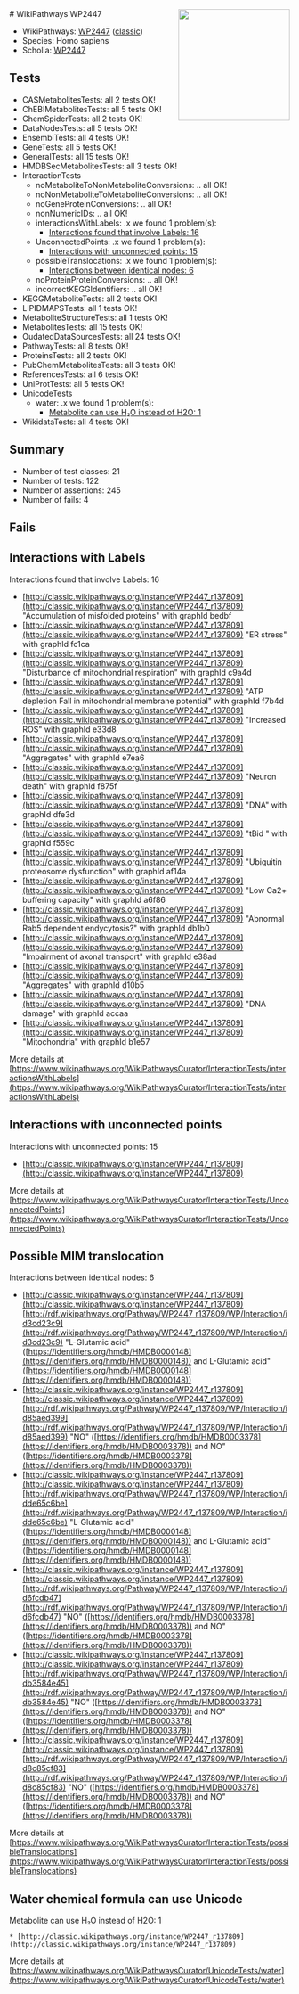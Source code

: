 <img style="float: right; width: 200px" src="https://upload.wikimedia.org/wikipedia/commons/thumb/8/83/Wplogo_with_text_500.png/640px-Wplogo_with_text_500.png" />
# WikiPathways WP2447

* WikiPathways: [WP2447](https://wikipathways.org/pathways/WP2447) ([classic](https://classic.wikipathways.org/instance/WP2447))
* Species: Homo sapiens
* Scholia: [WP2447](https://scholia.toolforge.org/wikipathways/WP2447)
## Tests
* CASMetabolitesTests: all 2 tests OK!
* ChEBIMetabolitesTests: all 5 tests OK!
* ChemSpiderTests: all 2 tests OK!
* DataNodesTests: all 5 tests OK!
* EnsemblTests: all 4 tests OK!
* GeneTests: all 5 tests OK!
* GeneralTests: all 15 tests OK!
* HMDBSecMetabolitesTests: all 3 tests OK!
* InteractionTests
    * noMetaboliteToNonMetaboliteConversions: .. all OK!
    * noNonMetaboliteToMetaboliteConversions: .. all OK!
    * noGeneProteinConversions: .. all OK!
    * nonNumericIDs: .. all OK!
    * interactionsWithLabels: .x we found 1 problem(s):
        * [Interactions found that involve Labels: 16](#fe97a8be)
    * UnconnectedPoints: .x we found 1 problem(s):
        * [Interactions with unconnected points: 15](#7f1d407c)
    * possibleTranslocations: .x we found 1 problem(s):
        * [Interactions between identical nodes: 6](#1c11820b)
    * noProteinProteinConversions: .. all OK!
    * incorrectKEGGIdentifiers: .. all OK!
* KEGGMetaboliteTests: all 2 tests OK!
* LIPIDMAPSTests: all 1 tests OK!
* MetaboliteStructureTests: all 1 tests OK!
* MetabolitesTests: all 15 tests OK!
* OudatedDataSourcesTests: all 24 tests OK!
* PathwayTests: all 8 tests OK!
* ProteinsTests: all 2 tests OK!
* PubChemMetabolitesTests: all 3 tests OK!
* ReferencesTests: all 6 tests OK!
* UniProtTests: all 5 tests OK!
* UnicodeTests
    * water: .x we found 1 problem(s):
        * [Metabolite can use H₂O instead of H2O: 1](#a680b2d0)
* WikidataTests: all 4 tests OK!


## Summary

* Number of test classes: 21
* Number of tests: 122
* Number of assertions: 245
* Number of fails: 4

## Fails

<a name="fe97a8be" />

## Interactions with Labels

Interactions found that involve Labels: 16

* [http://classic.wikipathways.org/instance/WP2447_r137809](http://classic.wikipathways.org/instance/WP2447_r137809) "Accumulation of
misfolded proteins" with graphId bedbf
* [http://classic.wikipathways.org/instance/WP2447_r137809](http://classic.wikipathways.org/instance/WP2447_r137809) "ER stress" with graphId fc1ca
* [http://classic.wikipathways.org/instance/WP2447_r137809](http://classic.wikipathways.org/instance/WP2447_r137809) "Disturbance of
mitochondrial respiration" with graphId c9a4d
* [http://classic.wikipathways.org/instance/WP2447_r137809](http://classic.wikipathways.org/instance/WP2447_r137809) "ATP depletion Fall in
mitochondrial
membrane potential" with graphId f7b4d
* [http://classic.wikipathways.org/instance/WP2447_r137809](http://classic.wikipathways.org/instance/WP2447_r137809) "Increased ROS" with graphId e33d8
* [http://classic.wikipathways.org/instance/WP2447_r137809](http://classic.wikipathways.org/instance/WP2447_r137809) "Aggregates" with graphId e7ea6
* [http://classic.wikipathways.org/instance/WP2447_r137809](http://classic.wikipathways.org/instance/WP2447_r137809) "Neuron death" with graphId f875f
* [http://classic.wikipathways.org/instance/WP2447_r137809](http://classic.wikipathways.org/instance/WP2447_r137809) "DNA" with graphId dfe3d
* [http://classic.wikipathways.org/instance/WP2447_r137809](http://classic.wikipathways.org/instance/WP2447_r137809) "tBid " with graphId f559c
* [http://classic.wikipathways.org/instance/WP2447_r137809](http://classic.wikipathways.org/instance/WP2447_r137809) "Ubiquitin proteosome
dysfunction" with graphId af14a
* [http://classic.wikipathways.org/instance/WP2447_r137809](http://classic.wikipathways.org/instance/WP2447_r137809) "Low Ca2+ buffering capacity" with graphId a6f86
* [http://classic.wikipathways.org/instance/WP2447_r137809](http://classic.wikipathways.org/instance/WP2447_r137809) "Abnormal Rab5
dependent endycytosis?" with graphId db1b0
* [http://classic.wikipathways.org/instance/WP2447_r137809](http://classic.wikipathways.org/instance/WP2447_r137809) "Impairment of
axonal transport" with graphId e38ad
* [http://classic.wikipathways.org/instance/WP2447_r137809](http://classic.wikipathways.org/instance/WP2447_r137809) "Aggregates" with graphId d10b5
* [http://classic.wikipathways.org/instance/WP2447_r137809](http://classic.wikipathways.org/instance/WP2447_r137809) "DNA damage" with graphId accaa
* [http://classic.wikipathways.org/instance/WP2447_r137809](http://classic.wikipathways.org/instance/WP2447_r137809) "Mitochondria" with graphId b1e57


More details at [https://www.wikipathways.org/WikiPathwaysCurator/InteractionTests/interactionsWithLabels](https://www.wikipathways.org/WikiPathwaysCurator/InteractionTests/interactionsWithLabels)

<a name="7f1d407c" />

## Interactions with unconnected points

Interactions with unconnected points: 15

* [http://classic.wikipathways.org/instance/WP2447_r137809](http://classic.wikipathways.org/instance/WP2447_r137809)


More details at [https://www.wikipathways.org/WikiPathwaysCurator/InteractionTests/UnconnectedPoints](https://www.wikipathways.org/WikiPathwaysCurator/InteractionTests/UnconnectedPoints)

<a name="1c11820b" />

## Possible MIM translocation

Interactions between identical nodes: 6

* [http://classic.wikipathways.org/instance/WP2447_r137809](http://classic.wikipathways.org/instance/WP2447_r137809) [http://rdf.wikipathways.org/Pathway/WP2447_r137809/WP/Interaction/id3cd23c9](http://rdf.wikipathways.org/Pathway/WP2447_r137809/WP/Interaction/id3cd23c9) "L-Glutamic acid" ([https://identifiers.org/hmdb/HMDB0000148](https://identifiers.org/hmdb/HMDB0000148)) and 
L-Glutamic acid" ([https://identifiers.org/hmdb/HMDB0000148](https://identifiers.org/hmdb/HMDB0000148))
* [http://classic.wikipathways.org/instance/WP2447_r137809](http://classic.wikipathways.org/instance/WP2447_r137809) [http://rdf.wikipathways.org/Pathway/WP2447_r137809/WP/Interaction/id85aed399](http://rdf.wikipathways.org/Pathway/WP2447_r137809/WP/Interaction/id85aed399) "NO" ([https://identifiers.org/hmdb/HMDB0003378](https://identifiers.org/hmdb/HMDB0003378)) and 
NO" ([https://identifiers.org/hmdb/HMDB0003378](https://identifiers.org/hmdb/HMDB0003378))
* [http://classic.wikipathways.org/instance/WP2447_r137809](http://classic.wikipathways.org/instance/WP2447_r137809) [http://rdf.wikipathways.org/Pathway/WP2447_r137809/WP/Interaction/idde65c6be](http://rdf.wikipathways.org/Pathway/WP2447_r137809/WP/Interaction/idde65c6be) "L-Glutamic acid" ([https://identifiers.org/hmdb/HMDB0000148](https://identifiers.org/hmdb/HMDB0000148)) and 
L-Glutamic acid" ([https://identifiers.org/hmdb/HMDB0000148](https://identifiers.org/hmdb/HMDB0000148))
* [http://classic.wikipathways.org/instance/WP2447_r137809](http://classic.wikipathways.org/instance/WP2447_r137809) [http://rdf.wikipathways.org/Pathway/WP2447_r137809/WP/Interaction/id6fcdb47](http://rdf.wikipathways.org/Pathway/WP2447_r137809/WP/Interaction/id6fcdb47) "NO" ([https://identifiers.org/hmdb/HMDB0003378](https://identifiers.org/hmdb/HMDB0003378)) and 
NO" ([https://identifiers.org/hmdb/HMDB0003378](https://identifiers.org/hmdb/HMDB0003378))
* [http://classic.wikipathways.org/instance/WP2447_r137809](http://classic.wikipathways.org/instance/WP2447_r137809) [http://rdf.wikipathways.org/Pathway/WP2447_r137809/WP/Interaction/idb3584e45](http://rdf.wikipathways.org/Pathway/WP2447_r137809/WP/Interaction/idb3584e45) "NO" ([https://identifiers.org/hmdb/HMDB0003378](https://identifiers.org/hmdb/HMDB0003378)) and 
NO" ([https://identifiers.org/hmdb/HMDB0003378](https://identifiers.org/hmdb/HMDB0003378))
* [http://classic.wikipathways.org/instance/WP2447_r137809](http://classic.wikipathways.org/instance/WP2447_r137809) [http://rdf.wikipathways.org/Pathway/WP2447_r137809/WP/Interaction/id8c85cf83](http://rdf.wikipathways.org/Pathway/WP2447_r137809/WP/Interaction/id8c85cf83) "NO" ([https://identifiers.org/hmdb/HMDB0003378](https://identifiers.org/hmdb/HMDB0003378)) and 
NO" ([https://identifiers.org/hmdb/HMDB0003378](https://identifiers.org/hmdb/HMDB0003378))


More details at [https://www.wikipathways.org/WikiPathwaysCurator/InteractionTests/possibleTranslocations](https://www.wikipathways.org/WikiPathwaysCurator/InteractionTests/possibleTranslocations)

<a name="a680b2d0" />

## Water chemical formula can use Unicode

Metabolite can use H₂O instead of H2O: 1
```
* [http://classic.wikipathways.org/instance/WP2447_r137809](http://classic.wikipathways.org/instance/WP2447_r137809)
```

More details at [https://www.wikipathways.org/WikiPathwaysCurator/UnicodeTests/water](https://www.wikipathways.org/WikiPathwaysCurator/UnicodeTests/water)

